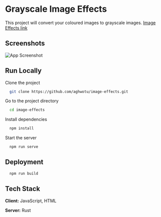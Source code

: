 # Grayscale Image Effects

This project will convert your coloured images to grayscale images.
[Image Effects link](http://image-effects-aghwotu.vercel.app/)

## Screenshots

![App Screenshot](https://user-images.githubusercontent.com/22425217/207161203-86f796d3-1e3d-4f06-ae90-f3f2108698ab.png)

## Run Locally

Clone the project

```bash
  git clone https://github.com/aghwotu/image-effects.git
```

Go to the project directory

```bash
  cd image-effects
```

Install dependencies

```bash
  npm install
```

Start the server

```bash
  npm run serve
```

## Deployment

```bash
  npm run build
```

## Tech Stack

**Client:** JavaScript, HTML

**Server:** Rust
